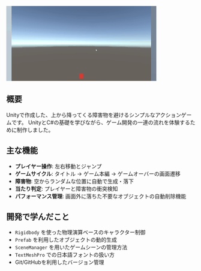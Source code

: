 ![デモ動画](./Cube.gif)

## 概要
Unityで作成した、上から降ってくる障害物を避けるシンプルなアクションゲームです。
UnityとC#の基礎を学びながら、ゲーム開発の一連の流れを体験するために制作しました。

## 主な機能
* **プレイヤー操作**: 左右移動とジャンプ
* **ゲームサイクル**: タイトル → ゲーム本編 → ゲームオーバーの画面遷移
* **障害物**: 空からランダムな位置に自動で生成・落下
* **当たり判定**: プレイヤーと障害物の衝突検知
* **パフォーマンス管理**: 画面外に落ちた不要なオブジェクトの自動削除機能

## 開発で学んだこと
* `Rigidbody` を使った物理演算ベースのキャラクター制御
* `Prefab` を利用したオブジェクトの動的生成
* `SceneManager` を用いたゲームシーンの管理方法
* `TextMeshPro` での日本語フォントの扱い方
* Git/GitHubを利用したバージョン管理
